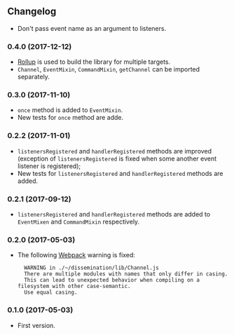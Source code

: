 ## Changelog

- Don't pass event name as an argument to listeners.

### 0.4.0 (2017-12-12)

- [Rollup](https://rollupjs.org/) is used to build the library for multiple targets.
- `Channel`, `EventMixin`, `CommandMixin`, `getChannel` can be imported separately.

### 0.3.0 (2017-11-10)

- `once` method is added to `EventMixin`.
- New tests for `once` method are adde.

### 0.2.2 (2017-11-01)

- `listenersRegistered` and `handlerRegistered` methods are improved (exception of `listenersRegistered`
is fixed when some another event listener is registered);
- New tests for `listenersRegistered` and `handlerRegistered` methods are added.

### 0.2.1 (2017-09-12)

- `listenersRegistered` and `handlerRegistered` methods are added to `EventMixen` and `CommandMixin`
respectively.

### 0.2.0 (2017-05-03)

- The following [Webpack](https://webpack.js.org/) warning is fixed:

        WARNING in ./~/dissemination/lib/Channel.js
        There are multiple modules with names that only differ in casing.
        This can lead to unexpected behavior when compiling on a filesystem with other case-semantic.
        Use equal casing.

### 0.1.0 (2017-05-03)

- First version.
